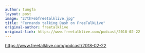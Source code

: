 ```yaml
---
author: tungfa
layout: post
image: "27thFebfreetalklive.jpg"
title: "Fernando talking Dash on FreeTalkLive"
original-author: freetalklive 
original-link: https://www.freetalklive.com/podcast/2018-02-22
---
```



<https://www.freetalklive.com/podcast/2018-02-22>
